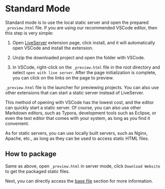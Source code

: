 # Standard Mode

Standard mode is to use the local static server and open the prepared `_preview.html` file. If you are using our recommended VSCode editor, then this step is very simple:

1. Open [LiveServer](https://marketplace.visualstudio.com/items?itemName=ritwickdey.LiveServer) extension page, click install, and it will automatically open VSCode and install the extension.

2. Unzip the downloaded project and open the folder with VSCode.

3. In VSCode, right-click on the `_preview.html` file in the root directory and select `open with live server`. After the page initialization is complete, you can click on the links on the page to preview.

`_preview.html` file is the launcher for previewing projects. You can also use other extensions that can start a static server instead of LiveServer.

This method of opening with VSCode has the lowest cost, and the editor can quickly start a static server. Of course, you can also use other Markdown editors, such as Typora, development tools such as Eclipse, or even the text editor that comes with your system, as long as you find it convenient.

As for static servers, you can use locally built servers, such as Nginx, Apache, etc., as long as they can be used to access static HTML files.

## How to package

Same as above, open `_preview.html` in server mode, click `Download Website` to get the packaged static files.

Next, you can directly access the [base file](../base-files.md) section for more information.

